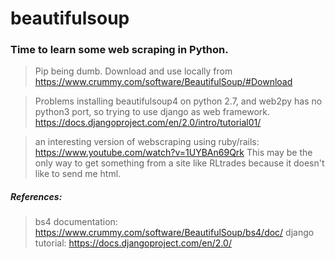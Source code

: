 # beautifulsoup
### Time to learn some web scraping in Python.

> Pip being dumb. Download and use locally from https://www.crummy.com/software/BeautifulSoup/#Download

> Problems installing beautifulsoup4 on python 2.7, and web2py has no python3 port, so trying to use django as web framework. https://docs.djangoproject.com/en/2.0/intro/tutorial01/

> an interesting version of webscraping using ruby/rails: https://www.youtube.com/watch?v=1UYBAn69Qrk
> This may be the only way to get something from a site like RLtrades because it doesn't like to send me html.

##### References:
> bs4 documentation: https://www.crummy.com/software/BeautifulSoup/bs4/doc/
> django tutorial: https://docs.djangoproject.com/en/2.0/

